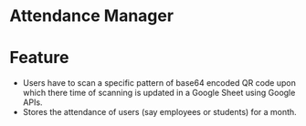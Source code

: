 # Attendance Manager

# Feature
-  Users have to scan a specific pattern of base64 encoded QR code upon which there time of scanning is updated in a Google Sheet using Google APIs.
-  Stores the attendance of users (say employees or students) for a month.
